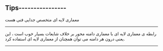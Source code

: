 ## Tips----------------

معماری لایه ای متخصص جدایی فنی هست

---

رابطه ی معماری لایه ای با معماری دامنه محور بر خلاف شایعات بسیار خوب است ، این یعنی درون هر دامنه می توان همچنان از معماری لایه ای استفاده کرد.

---

